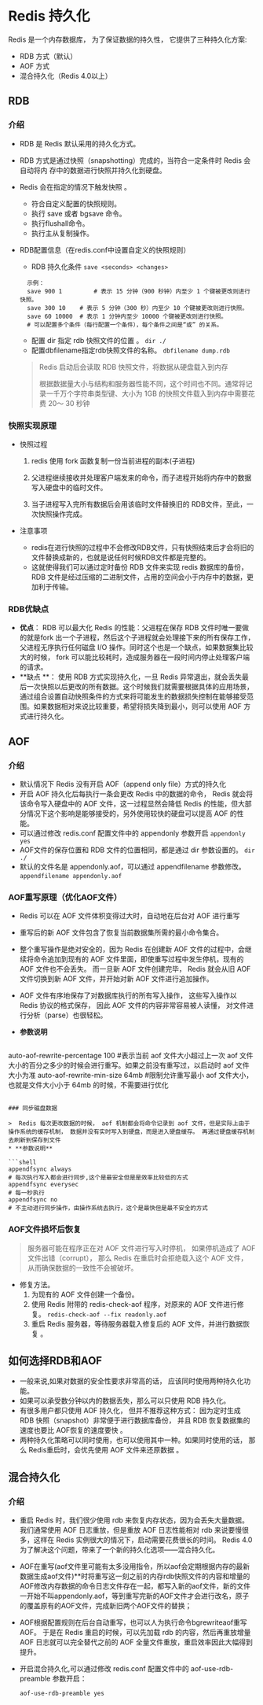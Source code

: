 #   Redis 持久化

  Redis 是一个内存数据库， 为了保证数据的持久性， 它提供了三种持久化方案:

* RDB 方式（默认）
* AOF 方式  
* 混合持久化（Redis 4.0以上）

## RDB

### 介绍

* RDB 是 Redis 默认采用的持久化方式。

* RDB 方式是通过快照（snapshotting）完成的，当符合一定条件时 Redis 会自动将内
  存中的数据进行快照并持久化到硬盘。
  
* Redis 会在指定的情况下触发快照 。
   * 符合自定义配置的快照规则。
   * 执行 save 或者 bgsave 命令。
   * 执行flushall命令。
   * 执行主从复制操作。
   
*  RDB配置信息（在redis.conf中设置自定义的快照规则）
   
   *   RDB 持久化条件  `save <seconds> <changes>`
   
   ```shell
     示例：
     save 900 1 		# 表示 15 分钟（900 秒钟）内至少 1 个键被更改则进行快照。
     save 300 10 	# 表示 5 分钟（300 秒）内至少 10 个键被更改则进行快照。
     save 60 10000 	# 表示 1 分钟内至少 10000 个键被更改则进行快照。
     # 可以配置多个条件（每行配置一个条件），每个条件之间是“或” 的关系。
   ```
   
   *   配置 dir 指定 rdb 快照文件的位置 。
     `dir ./  `
   * 配置dbfilename指定rdb快照文件的名称。
     `dbfilename dump.rdb`
   >  Redis 启动后会读取 RDB 快照文件，将数据从硬盘载入到内存 
   >
   >  根据数据量大小与结构和服务器性能不同，这个时间也不同。通常将记录一千万个字符串类型键、大小为 1GB 的快照文件载入到内存中需要花费 20～ 30 秒钟  

### 快照实现原理

* 快照过程

   1. redis 使用 fork 函数复制一份当前进程的副本(子进程)
   
   2. 父进程继续接收并处理客户端发来的命令，而子进程开始将内存中的数据写入硬盘中的临时文件。
   
   3. 当子进程写入完所有数据后会用该临时文件替换旧的 RDB文件，至此，一次快照操作完成。  
   
* 注意事项
  *   redis在进行快照的过程中不会修改RDB文件，只有快照结束后才会将旧的文件替换成新的，也就是说任何时候RDB文件都是完整的。  
  *   这就使得我们可以通过定时备份 RDB 文件来实现 redis 数据库的备份， RDB 文件是经过压缩的二进制文件，占用的空间会小于内存中的数据，更加利于传输。  
  

### RDB优缺点

* **优点**：  RDB 可以最大化 Redis 的性能：父进程在保存 RDB 文件时唯一要做的就是fork 出一个子进程，然后这个子进程就会处理接下来的所有保存工作，父进程无序执行任何磁盘 I/O 操作。同时这个也是一个缺点，如果数据集比较大的时候， fork 可以能比较耗时，造成服务器在一段时间内停止处理客户端的请求。
* **缺点 **：  使用 RDB 方式实现持久化，一旦 Redis 异常退出，就会丢失最后一次快照以后更改的所有数据。这个时候我们就需要根据具体的应用场景，通过组合设置自动快照条件的方式来将可能发生的数据损失控制在能够接受范围。如果数据相对来说比较重要，希望将损失降到最小，则可以使用 AOF 方式进行持久化。   

## AOF

### 介绍

* 默认情况下 Redis 没有开启 AOF（append only file）方式的持久化
* 开启 AOF 持久化后每执行一条会更改 Redis 中的数据的命令， Redis 就会将该命令写入硬盘中的 AOF 文件，这一过程显然会降低 Redis 的性能，但大部分情况下这个影响是能够接受的，另外使用较快的硬盘可以提高 AOF 的性能。
* 可以通过修改 redis.conf 配置文件中的 appendonly 参数开启
   `appendonly yes`
* AOF文件的保存位置和 RDB 文件的位置相同，都是通过 dir 参数设置的。
   `dir ./`
* 默认的文件名是 appendonly.aof，可以通过 appendfilename 参数修改。
   `appendfilename appendonly.aof`

### AOF重写原理（优化AOF文件）

* Redis 可以在 AOF 文件体积变得过大时，自动地在后台对 AOF 进行重写

* 重写后的新 AOF 文件包含了恢复当前数据集所需的最小命令集合。

* 整个重写操作是绝对安全的，因为 Redis 在创建新 AOF 文件的过程中，会继续将命令追加到现有的 AOF 文件里面，即使重写过程中发生停机，现有的 AOF 文件也不会丢失。 而一旦新 AOF 文件创建完毕， Redis 就会从旧 AOF 文件切换到新 AOF 文件，并开始对新 AOF 文件进行追加操作。

* AOF 文件有序地保存了对数据库执行的所有写入操作， 这些写入操作以 Redis 协议的格式保存， 因此 AOF 文件的内容非常容易被人读懂， 对文件进行分析（parse）也很轻松。

* **参数说明**

   ```shell
auto-aof-rewrite-percentage 100 
   #表示当前 aof 文件大小超过上一次 aof 文件大小的百分之多少的时候会进行重写。如果之前没有重写过，以启动时 aof 文件大小为准
   auto-aof-rewrite-min-size 64mb 
   #限制允许重写最小 aof 文件大小，也就是文件大小小于 64mb 的时候，不需要进行优化
   ```

### 同步磁盘数据

   >  Redis 每次更改数据的时候， aof 机制都会将命令记录到 aof 文件，但是实际上由于操作系统的缓存机制， 数据并没有实时写入到硬盘，而是进入硬盘缓存。 再通过硬盘缓存机制去刷新到保存到文件
* **参数说明**

   ```shell
   appendfsync always 
   # 每次执行写入都会进行同步,这个是最安全但是是效率比较低的方式
   appendfsync everysec 
   # 每一秒执行
   appendfsync no 
   # 不主动进行同步操作，由操作系统去执行，这个是最快但是最不安全的方式
   ```

### AOF文件损坏后恢复

   >  服务器可能在程序正在对 AOF 文件进行写入时停机， 如果停机造成了 AOF 文件出错（corrupt）， 那么 Redis 在重启时会拒绝载入这个 AOF 文件， 从而确保数据的一致性不会被破坏。  

* 修复方法。
   1.  为现有的 AOF 文件创建一个备份。
   2.  使用 Redis 附带的 redis-check-aof 程序，对原来的 AOF 文件进行修复。
      `redis-check-aof --fix readonly.aof `
   3.  重启 Redis 服务器，等待服务器载入修复后的 AOF 文件，并进行数据恢复 。 
   

## 如何选择RDB和AOF

* 一般来说,如果对数据的安全性要求非常高的话， 应该同时使用两种持久化功能。
* 如果可以承受数分钟以内的数据丢失，那么可以只使用 RDB 持久化。
* 有很多用户都只使用 AOF 持久化， 但并不推荐这种方式： 因为定时生成 RDB 快照（snapshot）非常便于进行数据库备份， 并且 RDB 恢复数据集的速度也要比 AOF恢复的速度要快 。
* 两种持久化策略可以同时使用，也可以使用其中一种。如果同时使用的话， 那么 Redis重启时，会优先使用 AOF 文件来还原数据 。

## 混合持久化

### 介绍

* 重启 Redis 时，我们很少使用 rdb 来恢复内存状态，因为会丢失大量数据。我们通常使用 AOF 日志重放，但是重放 AOF 日志性能相对 rdb 来说要慢很多，这样在 Redis 实例很大的情况下，启动需要花费很长的时间。 Redis 4.0 为了解决这个问题，带来了一个新的持久化选项——混合持久化。

* AOF在重写(aof文件里可能有太多没用指令，所以aof会定期根据内存的最新数据生成aof文件)**时将重写这一刻之前的内存rdb快照文件的内容和增量的 AOF修改内存数据的命令日志文件存在一起，都写入新的aof文件，新的文件一开始不叫appendonly.aof，等到重写完新的AOF文件才会进行改名，原子的覆盖原有的AOF文件，完成新旧两个AOF文件的替换；

* AOF根据配置规则在后台自动重写，也可以人为执行命令bgrewriteaof重写AOF。 于是在 Redis 重启的时候，可以先加载 rdb 的内容，然后再重放增量 AOF 日志就可以完全替代之前的 AOF 全量文件重放，重启效率因此大幅得到提升。

* 开启混合持久化,可以通过修改 redis.conf 配置文件中的 aof-use-rdb-preamble 参数开启：

   `aof-use-rdb-preamble yes`

